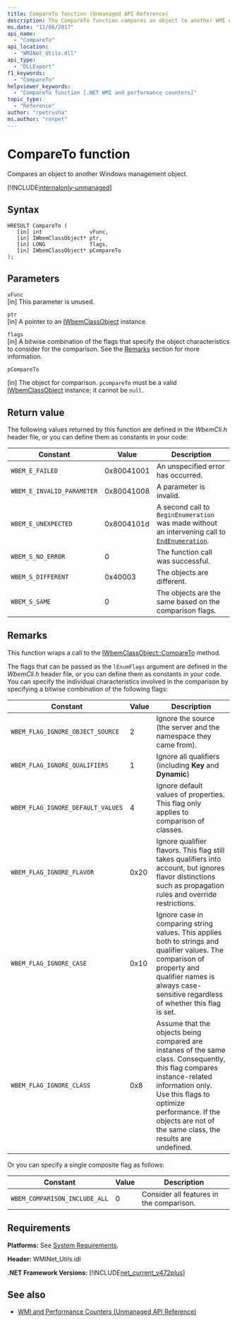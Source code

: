 ```yaml
---
title: CompareTo function (Unmanaged API Reference)
description: The CompareTo function compares an object to another WMI object.
ms.date: "11/06/2017"
api_name: 
  - "CompareTo"
api_location: 
  - "WMINet_Utils.dll"
api_type: 
  - "DLLExport"
f1_keywords: 
  - "CompareTo"
helpviewer_keywords: 
  - "CompareTo function [.NET WMI and performance counters]"
topic_type: 
  - "Reference"
author: "rpetrusha"
ms.author: "ronpet"
---
```

# CompareTo function
Compares an object to another Windows management object.  

[!INCLUDE[internalonly-unmanaged](../../../../includes/internalonly-unmanaged.md)]
    
## Syntax  
  
```
HRESULT CompareTo (
   [in] int               vFunc, 
   [in] IWbemClassObject* ptr, 
   [in] LONG              flags,
   [in] IWbemClassObject* pCompareTo 
); 
```  

## Parameters

`vFunc`  
[in] This parameter is unused.

`ptr`  
[in] A pointer to an [IWbemClassObject](/windows/desktop/api/wbemcli/nn-wbemcli-iwbemclassobject) instance.

`flags`  
[in] A bitwise combination of the flags that specify the object characteristics to consider for the comparison. See the [Remarks](#remarks) section for more information.

`pCompareTo`  

[in] The object for comparison. `pcompareTo` must be a valid [IWbemClassObject](/windows/desktop/api/wbemcli/nn-wbemcli-iwbemclassobject) instance; it cannot be `null`.

## Return value

The following values returned by this function are defined in the *WbemCli.h* header file, or you can define them as constants in your code:

|Constant  |Value  |Description  |
|---------|---------|---------|
| `WBEM_E_FAILED` | 0x80041001 | An unspecified error has occurred. |
| `WBEM_E_INVALID_PARAMETER` | 0x80041008 | A parameter is invalid. |
| `WBEM_E_UNEXPECTED` | 0x8004101d | A second call to `BeginEnumeration` was made without an intervening call to [`EndEnumeration`](endenumeration.md). |
| `WBEM_S_NO_ERROR` | 0 | The function call was successful.  |
| `WBEM_S_DIFFERENT` | 0x40003 | The objects are different. |
| `WBEM_S_SAME` | 0 | The objects are the same based on the comparison flags. |
  
## Remarks

This function wraps a call to the [IWbemClassObject::CompareTo](/windows/desktop/api/wbemcli/nf-wbemcli-iwbemclassobject-compareto) method.

The flags that can be passed as the `lEnumFlags` argument are defined in the *WbemCli.h* header file, or you can define them as constants in your code. You can specify the individual characteristics involved in the comparison by specifying a bitwise combination of the following flags:

|Constant  |Value  |Description  |
|---------|---------|---------|
| `WBEM_FLAG_IGNORE_OBJECT_SOURCE` | 2 | Ignore the source (the server and the namespace they came from). |
| `WBEM_FLAG_IGNORE_QUALIFIERS` | 1 | Ignore all qualifiers (including **Key** and **Dynamic**) |
| `WBEM_FLAG_IGNORE_DEFAULT_VALUES` | 4 | Ignore default values of properties. This flag only applies to comparison of classes. |
| `WBEM_FLAG_IGNORE_FLAVOR` | 0x20 | Ignore qualifier flavors. This flag still takes qualifiers into account, but ignores flavor distinctions such as propagation rules and override restrictions. |
| `WBEM_FLAG_IGNORE_CASE` | 0x10 | Ignore case in comparing string values. This applies both to strings and qualifier values. The comparison of property and qualifier names is always case-sensitive regardless of whether this flag is set. |
| `WBEM_FLAG_IGNORE_CLASS` | 0x8 | Assume that the objects being compared are instanes of the same class. Consequently, this flag compares instance-related information only. Use this flags to optimize performance. If the objects are not of the same class, the results are undefined. |

Or you can specify a single composite flag as follows:

|Constant  |Value  |Description  |
|---------|---------|---------|
|`WBEM_COMPARISON_INCLUDE_ALL` | 0 | Consider all features in the comparison. |

## Requirements  
 **Platforms:** See [System Requirements](../../../../docs/framework/get-started/system-requirements.md).  
  
 **Header:** WMINet_Utils.idl  
  
 **.NET Framework Versions:** [!INCLUDE[net_current_v472plus](../../../../includes/net-current-v472plus.md)]  
  
## See also
- [WMI and Performance Counters (Unmanaged API Reference)](index.md)
